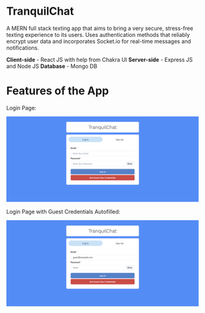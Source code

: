 # TranquilChat

A MERN full stack texting app that aims to bring a very secure, stress-free texting experience to its users. Uses authentication methods that reliably encrypt user data and incorporates Socket.io for real-time messages and notifications. 

**Client-side** - React JS with help from Chakra UI
**Server-side** - Express JS and Node JS
**Database** - Mongo DB

# Features of the App

Login Page: 

![Login Page](screenshots/Login-Page.png)

Login Page with Guest Credentials Autofilled: 

![Login Page](screenshots/Login-Page-with-Guest-Creds.png)

